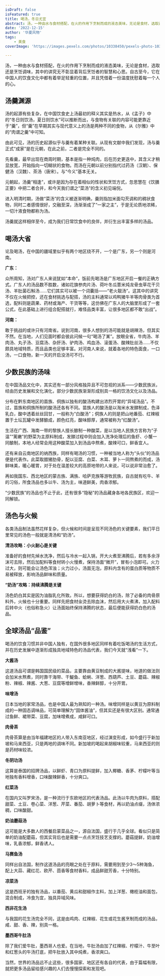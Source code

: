 ```yaml
---
isDraft: false
isFeatured: true
title: 喝汤，冬日尤宜
abstract: 汤，一种由水与食材搭配，在火的作用下烹制而成的液态美味，无论是食材，选取还是烹饪调味，其中的讲究无不彰显着背后烹饪者的智慧和心思。自古至今，它在中国人的饮食文化中都有着举足轻重的位置，并且凭借着一份温度抚慰着每一个人的心。
date: '2022-12-15'
author: '华夏风物'
tags:
    - 美食
coverImage: 'https://images.pexels.com/photos/10338450/pexels-photo-10338450.jpeg?auto=compress&cs=tinysrgb&w=600'

---
```


汤，一种由水与食材搭配，在火的作用下烹制而成的液态美味，无论是食材，选取还是烹饪调味，其中的讲究无不彰显着背后烹饪者的智慧和心思。自古至今，它在中国人的饮食文化中都有着举足轻重的位置，并且凭借着一份温度抚慰着每一个人的心。

## 汤羹渊源

汤的起源有些复杂，在中国饮食史上汤最初的释义其实是热水，从《孟子》中的“冬日则饮汤，夏日则饮水”可以推断而出，与食物有关联的内容可能更靠近于“羹”，但“羹”在早期其实与现代意义上的汤是两种不同的食物，从《尔雅》中的“肉谓之羹”中可知。

由此可见，汤的历史起源似乎与羹有着某种关联。从现有文献中我们发现，汤与羹正式“成家”是在元朝，在此之前，二者是完全不同的。

先看羹，最早出现在商周时期，基本是指一种炖肉，后在历史更迭中，其含义才稍显放宽，开始指向一切糊状的食物。而汤在元朝以前分别指代过药汤（汉朝）、保健汤（汉魏）、茶汤（唐宋）。与“今义”基本无关。

元朝起，汤羹“相逢”，或许是因为存在着相似的性状和烹饪方式，忽思慧在《饮膳正要》中把二者合并，和今天我们谓之“菜汤”的含义初见端倪。

进入明清时期，汤做“菜汤”的含义被逐渐明确，羹则指加米面勾芡调和的稠状食物，同时二者感情很好，交融至深，汤渐渐成了“一家之主”，于是无论质地浓稀，一切汁液食物都称为汤。

汤羹就这样相伴至今，成为我们日常饮食中的良伴，并衍生出丰富多样的汤品。

## 喝汤大省

论及喝汤，在中国的疆域里似乎有两个地区绕不开，一个是广东，另一个则是河南。

**广东：**

众所周知，汤对广东人来说犹如“本命”，饭前先喝汤是广东地区开启一餐的正确方式。广东人的汤品数不胜数，诸如花旗参肉片汤、荷叶冬瓜薏米炖龙骨虫草花干贝汤、羊肚菌石斛汤……它们其实可以被一个词囊括——“老火靓汤”。这其中的讲究不仅在火候把控，还在食材挑选与配搭，汤的主料通常以鸡鸭猪牛羊等肉骨类为首选，配料则是蔬果、药材或海产、干货等等，这仿佛在广东人的大脑里形成了一套公式，在此基础上进行组合配搭就行，难怪品类丰富，让很多地区都不敢“出战”。

**河南：**

敢于挑战的或许只有河南省。说到河南，很多人想到的汤可能就是胡辣汤，但其实不然。在当地，人们见面时都会彼此问候一句“喝汤了某”。放眼全省，牛肉汤、羊肉汤、丸子汤、豆腐汤、杂肝汤、驴肉汤、鸡血汤、滚蛋汤、酸辣肚丝汤……不仅颇具地域特质，而且品类也足够丰富。对河南人来说，就着各地的特色面食，一口汤，一口食物，新一天的开启没汤可不行。

## 少数民族的汤味

在中国汤品文化中，其实还有一部分风格独异且不可忽视的派系——少数民族派，经由历史发展和文化演化，部分少数民族渐渐形成别具一格的饮汤文化以及汤品。

分布在黔东南地区的苗族、侗族以独有的酸汤构建出浓烈开胃的“异域汤品”。不过，苗族和侗族所制的酸汤还各有不同。苗族人的酸汤是以淘米水发酵制成，色泽乳白，酸中透着丝丝回甘，一般称为“白酸汤”；侗族人的则是把山地番茄、红辣椒置于土坛瓦罐中发酵酿成，颜色红亮，酸味醇厚，通常被称为“红酸汤”。

生活在广西、海南一带的黎族人擅长酿制一种酸菜，是以当地人民族方言称为“子温”“蓠嫩”的野菜为主原料制成，发酵过程中则会加入洗净处理后的鱼虾、小蟹一同酿制，本地人经常会用这种酸菜加入到汤品中熬煮，酸辣可口，鲜香宜人。

还有来自云南地区的纳西族，同样有喝汤的习惯，一种被当地人称为“头伙”的汤品便是代表作。此菜取腊猪肋骨，配以豆腐、白菜、木耳、萝卜一同熬煮的而成，汤鲜味美，暖心暖胃，对于处在温差较大的高原地带的人来说，可以说非常治愈了。

再如我国东、西北地区的蒙古族、满族、哈萨克族等游牧民族，自古就有吃牛、羊的习俗，所食汤品也多以牛、汤为主，味道鲜美，肉香浓郁。

“少数民族”的汤品也不止于此，还有很多“隐秘”的汤品藏身各地各民族区，欢迎一同解锁。

## 汤色与火候

各类汤品制法虽然花样复杂，但火候和时间是呈现不同汤色的关键要素，我们平日里常见的汤色一般就是清汤和“奶汤”。

**清汤攻略：小火耐心是关键**

准备好的食材先焯水洗净，然后与冷水一起入锅，开大火煮至沸腾后，若有多余浮沫可去除，然后加配料等食材转小火慢煮，保持汤面“微开”，冒有小泡即可。火力过大，则可能会让汤色浑浊；火力过小，汤面无泡，原料内含有的蛋白质等物质不易被释放，影响汤品鲜味和质量。

**“奶汤”攻略：持续沸腾是关键**

汤色奶白其实是因为油脂乳化所致。所以，想要获得奶白的汤，除了必备的肉骨原料外，火候也十分重要。同样先把食材汆烫去除血沫，然后用大火煮沸，加入配料后转中火（也俗称急火）让汤面始终保持沸腾的状态，最后便能获得奶白色的汤品。

## 全球汤品“品鉴”

喝汤的饮食习惯并非中国人独有，在国外很多地区同样有着吃饭喝汤的生活方式，并在历史发展中逐渐形成独具地域特色的汤品代表，我们今天就“浅看”一下。

**大酱汤**

这道汤品可谓是韩国国民级的菜品，主要靠由黄豆制成的大酱提味，地道的做法则会加米水熬煮，同时靠干海带、干鯷鱼、蛤蜊、洋葱、西葫芦、土豆、蘑菇、辣椒粉、辣椒、辣酱、大葱、豆腐等增鲜增味，香辣鲜醇，十分开胃。

**味增汤**

日本当地的家常汤品，也是中国人最为熟知的一种汤。味增同样是以黄豆为原料制成的一种固态调味品，可简单理解为“固体酱油”，但其实还是有很大区别。通常通过鱼鲜、裙带菜、豆腐，加味增煮成，咸鲜可口。

**肉骨茶**

肉骨茶算是由当年福建地区的人带入东南亚地区，经过演变形成，如今盛行于新加坡和马来西亚，只是两地的调味不同。新加坡的喝起来胡椒味较重，马来西亚的则是药材味较浓。

**冬阴功汤**

这算是泰国的招牌汤品，以鲜虾、青口为原料提鲜，加入椰糖、香茅、柠檬叶等当地独有香料增香，口味酸辣鲜香，十分爽口。

**红菜汤**

在国内又叫罗宋汤，是一种流行于东欧地区的代表汤品。此汤以牛肉为原料，搭配甜菜、土豆、卷心菜、洋葱、芹菜、番茄、胡萝卜等食材，再以奶油点缀，汤体浓稠，口味酸甜。

**奶油蘑菇汤**

这可能是大多数人的西餐启蒙菜品之一，源自法国，盛行于几乎全球。看似只是简单的奶油配蘑菇，但其实背后也是需要一点点烹饪技艺支撑的。蘑菇提鲜，奶油增味，乳香浓郁，鲜香诱人。

**马赛鱼汤**

同样出自法国，制作这道汤品的亮眼之处在于原料，需要用到至少3～5种海鱼，配上大蒜、藏红花、欧芹、茴香等食材香料，成品鲜甜芳香，十分特别。

**凉菜汤**

这是西班牙的独有汤品，以番茄、黄瓜和甜椒作主料，加上洋葱、橄榄油和面包，混合制成，冷食为宜，独具异域风味。

**西非花生汤**

与我国的花生汤完全不同，这是由鸡肉、红辣椒、花生或花生酱烹制而成的汤品，咸、甜、香、辣，别具一格。

**墨西哥牛肚汤**

除了我们爱牛肚，墨西哥人也爱。在当地，牛肚汤由加了红辣椒、柠檬汁、牛至叶和红葱头的牛汤打底，把牛肚放入其中炖煮，香浓爽口。

当然，世界的汤品远不止这些，很多国家、地区还有各自的代表，由于篇幅有限，就把更多汤品留给感兴趣的人们去慢慢探索和发现吧。
